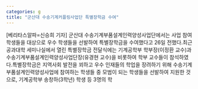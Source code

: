 ```yaml
---
categories: g
title: "군산대 수송기계커플링사업단 특별장학금 수여"
---
```

[베리타스알파=신승희 기자] 군산대 수송기계부품설계인력양성사업단에서는 사업 참여학생들을 대상으로 우수 학생들을 선발하여 특별장학금을 수여했다고 26일 전했다.최근 공과대학 세미나실에서 열린 특별장학금 전달식에는 기계공학부 학부장(이정환 교수)과 수송기계부품설계인력양성사업단장(유경현 교수)을 비롯하여 학부 교수들이 참석하였다.특별장학금은 지역사회 발전을 꾀하고 우수 인재들의 학업을 장려하기 위해 수송기계부품설계인력양성사업에 참여하는 학생들 중 모범이 되는 학생들을 선발하여 지원한 것으로, 기계공학부 송창하(3학년) 학생 등 3명의 학